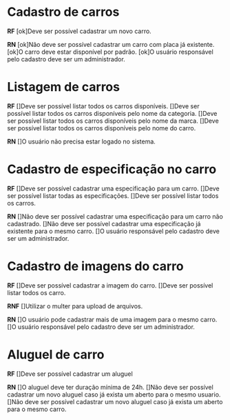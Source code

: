 # Cadastro de carros

**RF**
[ok]Deve ser possível cadastrar um novo carro.

**RN**
[ok]Não deve ser possível cadastrar um carro com placa já existente.
[ok]O carro deve estar disponível por padrão.
[ok]O usuário responsável pelo cadastro deve ser um administrador.

# Listagem de carros

**RF**
[]Deve ser possível listar todos os carros disponíveis.
[]Deve ser possível listar todos os carros disponíveis pelo nome da categoria.
[]Deve ser possível listar todos os carros disponíveis pelo nome da marca.
[]Deve ser possível listar todos os carros disponíveis pelo nome do carro.

**RN**
[]O usuário não precisa estar logado no sistema.

# Cadastro de especificação no carro

**RF**
[]Deve ser possível cadastrar uma especificação para um carro.
[]Deve ser possível listar todas as especificações.
[]Deve ser possível listar todos os carros.

**RN**
[]Não deve ser possível cadastrar uma especificação para um carro não cadastrado.
[]Não deve ser possível cadastrar uma especificação já existente para o mesmo carro.
[]O usuário responsável pelo cadastro deve ser um administrador.

# Cadastro de imagens do carro

**RF**
[]Deve ser possível cadastrar a imagem do carro.
[]Deve ser possível listar todos os carro.

**RNF**
[]Utilizar o multer para upload de arquivos.

**RN**
[]O usuário pode cadastrar mais de uma imagem para o mesmo carro.
[]O usuário responsável pelo cadastro deve ser um administrador.

# Aluguel de carro

**RF**
[]Deve ser possível cadastrar um aluguel

**RN**
[]O aluguel deve ter duração mínima de 24h.
[]Não deve ser possível cadastrar um novo aluguel caso já exista um aberto para o mesmo usuario.
[]Não deve ser possível cadastrar um novo aluguel caso já exista um aberto para o mesmo carro.
